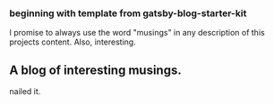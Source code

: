 ### beginning with template from gatsby-blog-starter-kit
I promise to always use the word "musings" in any description
of this projects content.  Also, interesting.

## A blog of interesting musings.
nailed it.